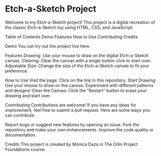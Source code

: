 # Etch-a-Sketch Project

Welcome to my Etch-a-Sketch project! This project is a digital recreation of the classic Etch-a-Sketch toy using HTML, CSS, and JavaScript.

Table of Contents
Demo
Features
How to Use
Contributing
Credits

Demo
You can try out the project live here.

Features
Drawing: Use your mouse to draw on the digital Etch-a-Sketch canvas.
Clearing: Clear the canvas with a single button click to start over.
Adjustable Size: Change the size of the Etch-a-Sketch canvas to fit your preference.

How to Use
Visit the page: Click on the link in this repository.
Start Drawing: Use your mouse to draw on the canvas. Experiment with different patterns and designs!
Clear the Canvas: Click the "Restart" button to erase your drawing and start over.

Contributing
Contributions are welcome! If you have any ideas for improvement, feel free to submit a pull request. Here are some ways you can contribute:

Report bugs or suggest new features by opening an issue.
Fork the repository and make your own enhancements.
Improve the code quality or documentation.

Credits
This project is created by Mónica Daza in The Odin Project Foundations course.

